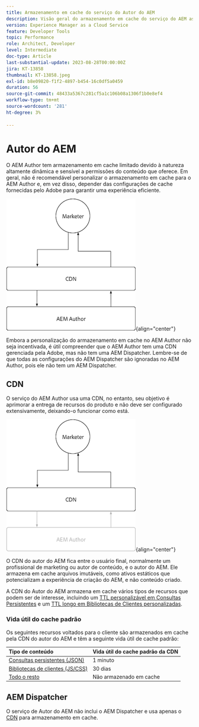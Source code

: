 ```yaml
---
title: Armazenamento em cache do serviço do Autor do AEM
description: Visão geral do armazenamento em cache do serviço do AEM as a Cloud Service Author.
version: Experience Manager as a Cloud Service
feature: Developer Tools
topic: Performance
role: Architect, Developer
level: Intermediate
doc-type: Article
last-substantial-update: 2023-08-28T00:00:00Z
jira: KT-13858
thumbnail: KT-13858.jpeg
exl-id: b8e09820-f1f2-4897-b454-16c0df5a0459
duration: 56
source-git-commit: 48433a5367c281cf5a1c106b08a1306f1b0e8ef4
workflow-type: tm+mt
source-wordcount: '281'
ht-degree: 3%

---
```


# Autor do AEM

O AEM Author tem armazenamento em cache limitado devido à natureza altamente dinâmica e sensível a permissões do conteúdo que oferece. Em geral, não é recomendável personalizar o armazenamento em cache para o AEM Author e, em vez disso, depender das configurações de cache fornecidas pelo Adobe para garantir uma experiência eficiente.

![Diagrama de visão geral do cache do autor do AEM](./assets/author/author-all.png){align="center"}

Embora a personalização do armazenamento em cache no AEM Author não seja incentivada, é útil compreender que o AEM Author tem uma CDN gerenciada pela Adobe, mas não tem uma AEM Dispatcher. Lembre-se de que todas as configurações do AEM Dispatcher são ignoradas no AEM Author, pois ele não tem um AEM Dispatcher.

## CDN

O serviço do AEM Author usa uma CDN, no entanto, seu objetivo é aprimorar a entrega de recursos do produto e não deve ser configurado extensivamente, deixando-o funcionar como está.

![Diagrama de visão geral do cache de publicação do AEM](./assets/author/author-cdn.png){align="center"}

O CDN do autor do AEM fica entre o usuário final, normalmente um profissional de marketing ou autor de conteúdo, e o autor do AEM. Ele armazena em cache arquivos imutáveis, como ativos estáticos que potencializam a experiência de criação do AEM, e não conteúdo criado.

A CDN do Autor do AEM armazena em cache vários tipos de recursos que podem ser de interesse, incluindo um [TTL personalizável em Consultas Persistentes](https://experienceleague.adobe.com/docs/experience-manager-cloud-service/content/headless/graphql-api/persisted-queries.html?lang=pt-BR&author-instances) e um [TTL longo em Bibliotecas de Clientes personalizadas](https://experienceleague.adobe.com/docs/experience-manager-cloud-service/content/implementing/content-delivery/caching.html?lang=pt-BR#client-side-libraries).

### Vida útil do cache padrão

Os seguintes recursos voltados para o cliente são armazenados em cache pela CDN do autor do AEM e têm a seguinte vida útil de cache padrão:

| Tipo de conteúdo | Vida útil do cache padrão da CDN |
|:------------ |:---------- |
| [Consultas persistentes (JSON)](https://experienceleague.adobe.com/docs/experience-manager-cloud-service/content/headless/graphql-api/persisted-queries.html?lang=pt-BR&author-instances) | 1 minuto |
| [Bibliotecas de clientes (JS/CSS)](https://experienceleague.adobe.com/docs/experience-manager-cloud-service/content/implementing/content-delivery/caching.html?lang=pt-BR#client-side-libraries) | 30 dias |
| [Todo o resto](https://experienceleague.adobe.com/docs/experience-manager-cloud-service/content/implementing/content-delivery/caching.html?lang=pt-BR#other-content) | Não armazenado em cache |


## AEM Dispatcher

O serviço de Autor do AEM não inclui o AEM Dispatcher e usa apenas o [CDN](#cdn) para armazenamento em cache.
